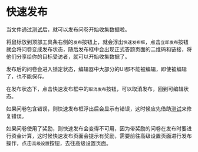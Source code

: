 # 快速发布
当文件通过[测试](./debug.md)后，就可以发布问卷开始收集数据啦。

将鼠标放到顶部工具条右侧的`发布`按钮上，就会浮出`快速发布框`，点击`立即发布`按钮就会将问卷变成发布状态，随后发布框中会出现正式答题页面的二维码和链接，将他们分享给你的目标受访者，就可以开始收集数据了。

发布后的问卷会进入锁定状态，编辑器中大部分的UI都不能被编辑，即使被编辑了，也不能保存。

在发布状态下，点击快速发布框中的`取消发布`按钮，可以取消发布，回到可编辑状态。

如果问卷包含错误，则快速发布框浮出后会显示有错误，这时候应先借助[测试](./debug.md)来修复错误。

如果问卷使用了奖励，则快速发布会变得不可用，因为带奖励的问卷在发布时要进行资金计算，这时候快速发布页面会提示有奖励，需要前往高级设置页面进行发布操作，点击`高级设置`按钮，去往高级设置页面。
